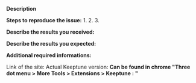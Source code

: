 <!--
If you are reporting a new issue, make sure that we do not have any duplicates
already open. You can ensure this by searching the issue list for this
repository. If there is a duplicate, please close your issue and add a comment
to the existing issue instead.

If you suspect your issue is a bug, please edit your issue description to
include the BUG REPORT INFORMATION shown below. If you fail to provide this
information within 7 days, we cannot debug your issue and will close it. We
will, however, reopen it if you later provide the information.

For more information about reporting issues, see
https://github.com/jaymoulin/keeptune/blob/master/CONTRIBUTING.md

You do NOT have to include this information if this is a FEATURE REQUEST

If you find this useful, please consider starring the repo, 
rate this extension and/or donating.
People showing interest attract more attention ;)
-->

**Description**

<!--
Briefly describe the problem you are having in a few paragraphs.
-->

**Steps to reproduce the issue:**
1. 
2.
3.

**Describe the results you received:**


**Describe the results you expected:**


**Additional required informations:**

Link of the site: 
Actual Keeptune version: **Can be found in chrome "Three dot menu > More Tools > Extensions > Keeptune : <version number like X.Y.Z>"**

